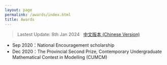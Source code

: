 ```yaml
---
layout: page
permalink: /awards/index.html
title: Awards
---
```


> Lastest Update: 8th Jan 2024 &nbsp; [中文版本 (Chinese Version)](https://caihanlin.com/file/awards-zh/)

- Sep 2020：National Encouragement scholarship
- Dec 2020：The Provincial Second Prize, Contemporary Undergraduate Mathematical Contest in Modelling (CUMCM)
